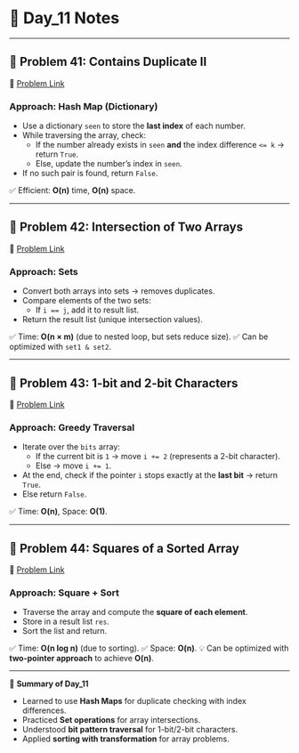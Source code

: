 # 📘 Day_11 Notes

---

## 🔹 Problem 41: Contains Duplicate II
🔗 [Problem Link](https://leetcode.com/problems/contains-duplicate-ii/)

### Approach: Hash Map (Dictionary)
- Use a dictionary `seen` to store the **last index** of each number.
- While traversing the array, check:
  - If the number already exists in `seen` **and** the index difference `<= k` → return `True`.
  - Else, update the number’s index in `seen`.
- If no such pair is found, return `False`.

✅ Efficient: **O(n)** time, **O(n)** space.

---

## 🔹 Problem 42: Intersection of Two Arrays
🔗 [Problem Link](https://leetcode.com/problems/intersection-of-two-arrays/)

### Approach: Sets
- Convert both arrays into sets → removes duplicates.
- Compare elements of the two sets:
  - If `i == j`, add it to result list.
- Return the result list (unique intersection values).

✅ Time: **O(n × m)** (due to nested loop, but sets reduce size).
✅ Can be optimized with `set1 & set2`.

---

## 🔹 Problem 43: 1-bit and 2-bit Characters
🔗 [Problem Link](https://leetcode.com/problems/1-bit-and-2-bit-characters/)

### Approach: Greedy Traversal
- Iterate over the `bits` array:
  - If the current bit is `1` → move `i += 2` (represents a 2-bit character).
  - Else → move `i += 1`.
- At the end, check if the pointer `i` stops exactly at the **last bit** → return `True`.
- Else return `False`.

✅ Time: **O(n)**, Space: **O(1)**.

---

## 🔹 Problem 44: Squares of a Sorted Array
🔗 [Problem Link](https://leetcode.com/problems/squares-of-a-sorted-array/)

### Approach: Square + Sort
- Traverse the array and compute the **square of each element**.
- Store in a result list `res`.
- Sort the list and return.

✅ Time: **O(n log n)** (due to sorting).
✅ Space: **O(n)**.
💡 Can be optimized with **two-pointer approach** to achieve **O(n)**.

---

📅 **Summary of Day_11**
- Learned to use **Hash Maps** for duplicate checking with index differences.
- Practiced **Set operations** for array intersections.
- Understood **bit pattern traversal** for 1-bit/2-bit characters.
- Applied **sorting with transformation** for array problems.